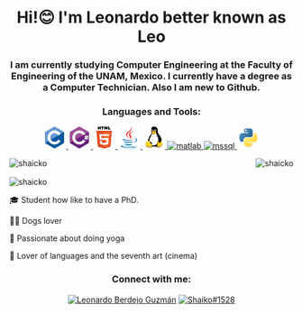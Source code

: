 <h1 align="center">Hi!😊 I'm Leonardo better known as Leo</h1>
<h3 align="center">I am currently studying Computer Engineering at the Faculty of Engineering of the UNAM, Mexico. I currently have a degree as a Computer Technician. Also I am new to Github.</h3>

<h3 align="center">Languages and Tools:</h3>
<p align="center"> <a href="https://www.cprogramming.com/" target="_blank" rel="noreferrer"> <img src="https://raw.githubusercontent.com/devicons/devicon/master/icons/c/c-original.svg" alt="c" width="40" height="40"/> </a> <a href="https://www.w3schools.com/cs/" target="_blank" rel="noreferrer"> <img src="https://raw.githubusercontent.com/devicons/devicon/master/icons/csharp/csharp-original.svg" alt="csharp" width="40" height="40"/> </a> <a href="https://www.w3.org/html/" target="_blank" rel="noreferrer"> <img src="https://raw.githubusercontent.com/devicons/devicon/master/icons/html5/html5-original-wordmark.svg" alt="html5" width="40" height="40"/> </a> <a href="https://www.java.com" target="_blank" rel="noreferrer"> <img src="https://raw.githubusercontent.com/devicons/devicon/master/icons/java/java-original.svg" alt="java" width="40" height="40"/> </a> <a href="https://www.linux.org/" target="_blank" rel="noreferrer"> <img src="https://raw.githubusercontent.com/devicons/devicon/master/icons/linux/linux-original.svg" alt="linux" width="40" height="40"/> </a> <a href="https://www.mathworks.com/" target="_blank" rel="noreferrer"> <img src="https://upload.wikimedia.org/wikipedia/commons/2/21/Matlab_Logo.png" alt="matlab" width="40" height="40"/> </a> <a href="https://www.microsoft.com/en-us/sql-server" target="_blank" rel="noreferrer"> <img src="https://www.svgrepo.com/show/303229/microsoft-sql-server-logo.svg" alt="mssql" width="40" height="40"/> </a> <a href="https://www.python.org" target="_blank" rel="noreferrer"> <img src="https://raw.githubusercontent.com/devicons/devicon/master/icons/python/python-original.svg" alt="python" width="40" height="40"/> </a> </p>

<p><img align="left" src="https://github-readme-streak-stats.herokuapp.com?user=Shaicko&theme=dark&mode=weekly" alt="shaicko" /></p>

<p>&nbsp;<img align="right" src="https://github-readme-stats.vercel.app/api?username=shaicko&show_icons=true&locale=&theme=algolia" alt="shaicko" /></p>

<p><img align="center" src="https://github-readme-stats.vercel.app/api/top-langs?username=shaicko&show_icons=true&locale=&theme=monokai" alt="shaicko" /></p>

<p align="left">
🎓 Student how like to have a PhD.</a>
</p>
<p align="left">
🐕‍🦺	Dogs lover
</p>
<p align="left">
🧘 Passionate about doing yoga
</p>
<p align="left">
🎥 Lover of languages and the seventh art (cinema)
</p>

<h3 align="center">Connect with me:</h3>
<p align="center">
<a href="https://www.linkedin.com/in/leonardo-berdejo-guzman-463a52268" target="blank"> <img align="center" src="https://pbs.twimg.com/profile_images/1508518003184349187/1KQYoqPY_400x400.png" alt="Leonardo Berdejo Guzmán" height="50" width="50" /></a>
<a href="https://discord.com/channels/@Shaiko#1528" target="blank"><img align="center" src="https://user-images.githubusercontent.com/104169164/224526860-60babd24-6e05-44fc-a843-4635ad691303.png" alt="Shaiko#1528" height="60" width="60" /></a>
</p>
